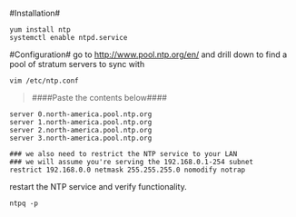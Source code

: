 #Installation#
```
yum install ntp
systemctl enable ntpd.service
```

#Configuration#
go to http://www.pool.ntp.org/en/ and drill down to find a pool of stratum servers to sync with
```
vim /etc/ntp.conf
```
> ####Paste the contents below####

```
server 0.north-america.pool.ntp.org
server 1.north-america.pool.ntp.org
server 2.north-america.pool.ntp.org
server 3.north-america.pool.ntp.org

### we also need to restrict the NTP service to your LAN
### we will assume you're serving the 192.168.0.1-254 subnet
restrict 192.168.0.0 netmask 255.255.255.0 nomodify notrap
```

restart the NTP service and verify functionality.
```
ntpq -p
```